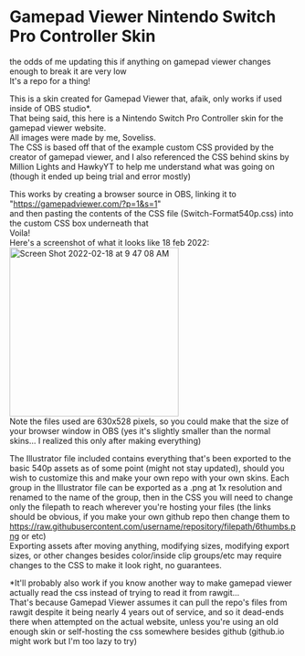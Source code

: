 # Gamepad Viewer Nintendo Switch Pro Controller Skin
the odds of me updating this if anything on gamepad viewer changes enough to break it are very low <br/>
It's a repo for a thing!

This is a skin created for Gamepad Viewer that, afaik, only works if used inside of OBS studio*. <br/>
That being said, this here is a Nintendo Switch Pro Controller skin for the gamepad viewer website.<br/>
All images were made by me, Soveliss. <br/>
The CSS is based off that of the example custom CSS provided by the creator of gamepad viewer, and I also referenced the CSS behind
 skins by Million Lights and HawkyYT to help me understand what was going on (though it ended up being trial and error mostly) <br/>

This works by creating a browser source in OBS, linking it to "https://gamepadviewer.com/?p=1&s=1" <br/>
and then pasting the contents of the CSS file (Switch-Format540p.css) into the custom CSS box underneath that <br/>
Voila! <br/>
Here's a screenshot of what it looks like 18 feb 2022: <br/>
<img width="296" alt="Screen Shot 2022-02-18 at 9 47 08 AM" src="https://user-images.githubusercontent.com/99949632/154735360-39105df9-4cea-4308-9a84-8482951de909.png"> <br/>
Note the files used are 630x528 pixels, so you could make that the size of your browser window in OBS (yes it's slightly smaller than the normal skins... I realized this only after making everything)

The Illustrator file included contains everything that's been exported to the basic 540p assets as of some point (might not stay updated), should you wish to customize this and make your own repo with your own skins.
Each group in the Illustrator file can be exported as a .png at 1x resolution and renamed to the name of the group, then in the CSS you will need to change only the filepath to reach wherever you're hosting your files (the links should be obvious, if you make your own github repo then change them to https://raw.githubusercontent.com/username/repository/filepath/6thumbs.png or etc) <br/>
Exporting assets after moving anything, modifying sizes, modifying export sizes, or other changes besides color/inside clip groups/etc may require changes to the CSS to make it look right, no guarantees.



*It'll probably also work if you know another way to make gamepad viewer actually read the css instead of trying to read it from rawgit... <br/>
That's because Gamepad Viewer assumes it can pull the repo's files from rawgit despite it being nearly 4 years out of service,
and so it dead-ends there when attempted on the actual website, unless you're using an old enough skin or self-hosting the css somewhere besides github (github.io might work but I'm too lazy to try) <br/>